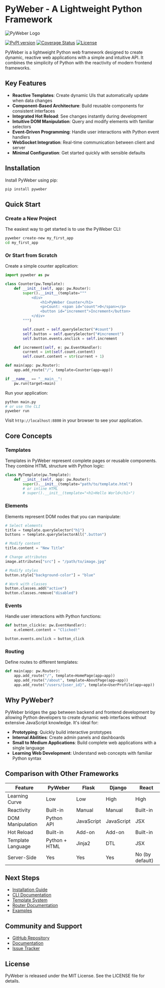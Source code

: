 # PyWeber - A Lightweight Python Framework

<img src="https://pyweber.readthedocs.io/en/latest/images/pyweber.png" alt="PyWeber Logo">

[![PyPI version](https://img.shields.io/pypi/v/pyweber.svg)](https://pypi.org/project/pyweber/) [![Coverage Status](https://coveralls.io/repos/github/pyweber/pyweber/badge.svg?branch=master)](https://coveralls.io/github/pyweber/pyweber?branch=master) [![License](https://img.shields.io/pypi/l/pyweber.svg)](https://github.com/pyweber/pyweber/blob/master/LICENSE)

PyWeber is a lightweight Python web framework designed to create dynamic, reactive web applications with a simple and intuitive API. It combines the simplicity of Python with the reactivity of modern frontend frameworks.

## Key Features

- **Reactive Templates**: Create dynamic UIs that automatically update when data changes
- **Component-Based Architecture**: Build reusable components for consistent interfaces
- **Integrated Hot Reload**: See changes instantly during development
- **Intuitive DOM Manipulation**: Query and modify elements with familiar selectors
- **Event-Driven Programming**: Handle user interactions with Python event handlers
- **WebSocket Integration**: Real-time communication between client and server
- **Minimal Configuration**: Get started quickly with sensible defaults

## Installation

Install PyWeber using pip:

```bash
pip install pyweber
```

## Quick Start

### Create a New Project

The easiest way to get started is to use the PyWeber CLI:

```bash
pyweber create-new my_first_app
cd my_first_app
```

### Or Start from Scratch

Create a simple counter application:

```python
import pyweber as pw

class Counter(pw.Template):
    def __init__(self, app: pw.Router):
        super().__init__(template="""
            <div>
                <h1>PyWeber Counter</h1>
                <p>Count: <span id="count">0</span></p>
                <button id="increment">Increment</button>
            </div>
        """)

        self.count = self.querySelector("#count")
        self.button = self.querySelector("#increment")
        self.button.events.onclick = self.increment

    def increment(self, e: pw.EventHandler):
        current = int(self.count.content)
        self.count.content = str(current + 1)

def main(app: pw.Router):
    app.add_route("/", template=Counter(app=app))

if __name__ == "__main__":
    pw.run(target=main)
```

Run your application:

```bash
python main.py
# or use the CLI
pyweber run
```

Visit `http://localhost:8800` in your browser to see your application.

## Core Concepts

### Templates

Templates in PyWeber represent complete pages or reusable components. They combine HTML structure with Python logic:

```python
class MyTemplate(pw.Template):
    def __init__(self, app: pw.Router):
        super().__init__(template="path/to/template.html")
        # or inline HTML
        # super().__init__(template="<h1>Hello World</h1>")
```

### Elements

Elements represent DOM nodes that you can manipulate:

```python
# Select elements
title = template.querySelector("h1")
buttons = template.querySelectorAll(".button")

# Modify content
title.content = "New Title"

# Change attributes
image.attributes["src"] = "/path/to/image.jpg"

# Modify styles
button.style["background-color"] = "blue"

# Work with classes
button.classes.add("active")
button.classes.remove("disabled")
```

### Events

Handle user interactions with Python functions:

```python
def button_click(e: pw.EventHandler):
    e.element.content = "Clicked!"

button.events.onclick = button_click
```

### Routing

Define routes to different templates:

```python
def main(app: pw.Router):
    app.add_route("/", template=HomePage(app=app))
    app.add_route("/about", template=AboutPage(app=app))
    app.add_route("/users/{user_id}", template=UserProfile(app=app))
```

## Why PyWeber?

PyWeber bridges the gap between backend and frontend development by allowing Python developers to create dynamic web interfaces without extensive JavaScript knowledge. It's ideal for:

- **Prototyping**: Quickly build interactive prototypes
- **Internal Abilities**: Create admin panels and dashboards
- **Small to Medium Applications**: Build complete web applications with a single language
- **Learning Web Development**: Understand web concepts with familiar Python syntax

## Comparison with Other Frameworks

| Feature | PyWeber | Flask | Django | React |
|---------|---------|-------|--------|-------|
| Learning Curve | Low | Low | High | High |
| Reactivity | Built-in | Manual | Manual | Built-in |
| DOM Manipulation | Python API | JavaScript | JavaScript | JSX |
| Hot Reload | Built-in | Add-on | Add-on | Built-in |
| Template Language | Python + HTML | Jinja2 | DTL | JSX |
| Server-Side | Yes | Yes | Yes | No (by default) |

## Next Steps

- [Installation Guide](installation.md)
- [CLI Documentation](cli.md)
- [Template System](template.md)
- [Router Documentation](router.md)
- [Examples](https://github.com/pyweber/pyweber-examples.git)

## Community and Support

- [GitHub Repository](https://github.com/pyweber/pyweber)
- [Documentation](https://pyweber.readthedocs.io/)
- [Issue Tracker](https://github.com/pyweber/pyweber/issues)

## License

PyWeber is released under the MIT License. See the LICENSE file for details.